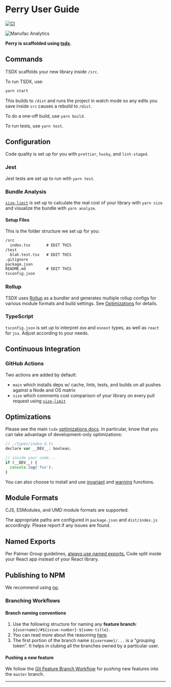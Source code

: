 # Perry User Guide

[![CI](https://github.com/manufac-analytics/perry/actions/workflows/main.yml/badge.svg)](https://github.com/manufac-analytics/perry/actions/workflows/main.yml)

![Manufac Analytics](https://manufac-analytics-images.s3.ap-south-1.amazonaws.com/logos/creatives/computer-1920.png)

**Perry is scaffolded using [tsdx](https://github.com/formium/tsdx#readme).**

## Commands

TSDX scaffolds your new library inside `/src`.

To run TSDX, use:

```bash
yarn start
```

This builds to `/dist` and runs the project in watch mode so any edits you save inside `src` causes a rebuild to `/dist`.

To do a one-off build, use `yarn build`.

To run tests, use `yarn test`.

## Configuration

Code quality is set up for you with `prettier`, `husky`, and `lint-staged`.

### Jest

Jest tests are set up to run with `yarn test`.

### Bundle Analysis

[`size-limit`](https://github.com/ai/size-limit) is set up to calculate the real cost of your library with `yarn size` and visualize the bundle with `yarn analyze`.

#### Setup Files

This is the folder structure we set up for you:

```txt
/src
  index.tsx       # EDIT THIS
/test
  blah.test.tsx   # EDIT THIS
.gitignore
package.json
README.md         # EDIT THIS
tsconfig.json
```

### Rollup

TSDX uses [Rollup](https://rollupjs.org) as a bundler and generates multiple rollup configs for various module formats and build settings. See [Optimizations](#optimizations) for details.

### TypeScript

`tsconfig.json` is set up to interpret `dom` and `esnext` types, as well as `react` for `jsx`. Adjust according to your needs.

## Continuous Integration

### GitHub Actions

Two actions are added by default:

- `main` which installs deps w/ cache, lints, tests, and builds on all pushes against a Node and OS matrix
- `size` which comments cost comparison of your library on every pull request using [`size-limit`](https://github.com/ai/size-limit)

## Optimizations

Please see the main `tsdx` [optimizations docs](https://github.com/palmerhq/tsdx#optimizations). In particular, know that you can take advantage of development-only optimizations:

```js
// ./types/index.d.ts
declare var __DEV__: boolean;

// inside your code...
if (__DEV__) {
  console.log('foo');
}
```

You can also choose to install and use [invariant](https://github.com/palmerhq/tsdx#invariant) and [warning](https://github.com/palmerhq/tsdx#warning) functions.

## Module Formats

CJS, ESModules, and UMD module formats are supported.

The appropriate paths are configured in `package.json` and `dist/index.js` accordingly. Please report if any issues are found.

## Named Exports

Per Palmer Group guidelines, [always use named exports.](https://github.com/palmerhq/typescript#exports) Code split inside your React app instead of your React library.

## Publishing to NPM

We recommend using [np](https://github.com/sindresorhus/np).

### Branching Workflows

#### Branch naming conventions

1. Use the following structure for naming any **feature branch**: `${username}/#${issue-number}-${some-title}`.
2. You can read more about the reasoning [here](https://deepsource.io/blog/git-branch-naming-conventions/).
3. The first portion of the branch name `${username}/...` is a "grouping token". It helps in clubing all the branches owned by a particular user.

#### Pushing a new feature

We follow the [Git Feature Branch Workflow](https://www.atlassian.com/git/tutorials/comparing-workflows/feature-branch-workflow) for pushing new features into the `master` branch.

---
